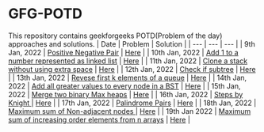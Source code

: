 # GFG-POTD
This repository contains geekforgeeks POTD(Problem of the day) approaches and solutions.
| Date | Problem | Solution |
| --- | --- | --- |
| 9th Jan, 2022 | [Positive Negative Pair](https://practice.geeksforgeeks.org/problems/positive-negative-pair5209/1) | [Here](Positive%20Negative%20Pair%20(9th%20January%202022)) |
| 10th Jan, 2022 | [Add 1 to a number represented as linked list](https://practice.geeksforgeeks.org/problems/add-1-to-a-number-represented-as-linked-list/1) |  [Here](Add%201%20to%20a%20number%20represented%20as%20linked%20list%20(10th%20January%202022)) |
| 11th Jan, 2022 | [Clone a stack without using extra space](https://practice.geeksforgeeks.org/problems/clone-a-stack-without-usinig-extra-space/1) | [Here](Clone%20a%20stack%20without%20usinig%20extra%20space%20(11th%20Jan%202022)) |
| 12th Jan, 2022 | [Check if subtree](https://practice.geeksforgeeks.org/problems/check-if-subtree/1) | [Here](Check%20if%20subtree%20(12th%20Jan%202022)) |
| 13th Jan, 2022 | [Revese first k elements of a queue](https://practice.geeksforgeeks.org/problems/reverse-first-k-elements-of-queue/1) | [Here](Reverse%20First%20K%20elements%20of%20Queue%20(13th%20Jan%202022)) |
| 14th Jan, 2022 | [Add all greater values to every node in a BST](https://practice.geeksforgeeks.org/problems/add-all-greater-values-to-every-node-in-a-bst/1) | [Here](Add%20all%20greater%20values%20to%20every%20node%20in%20a%20BST%20(14th%20Jan%202022)) |
| 15th Jan, 2022 | [Merge two binary Max heaps](https://practice.geeksforgeeks.org/problems/merge-two-binary-max-heap0144/1) | [Here](Merge%20two%20binary%20Max%20heaps(15th%20Jan%202022)) |
| 16th Jan, 2022 | [Steps by Knight ](https://practice.geeksforgeeks.org/problems/steps-by-knight5927/1) | [Here](Steps%20by%20Knight%20(16th%20Jan%202022)) |
| 17th Jan, 2022 | [Palindrome Pairs](https://practice.geeksforgeeks.org/problems/palindrome-pairs/1) | [Here](Palindrome%20Pairs%20(17th%20Jan%202022)) |
| 18th Jan, 2022 | [Maximum sum of Non-adjacent nodes ](https://practice.geeksforgeeks.org/problems/maximum-sum-of-non-adjacent-nodes/1) | [Here](Maximum%20sum%20of%20Non-adjacent%20nodes(18th%20Jan%202022)) |
| 19th Jan 2022 | [Maximum sum of increasing order elements from n arrays](https://practice.geeksforgeeks.org/problems/maximum-sum-of-increasing-order-elements-from-n-arrays4848/1) | [Here](Maximum%20sum%20of%20increasing%20order%20elements%20from%20n%20arrays(19th%20Jan%202022)) |  